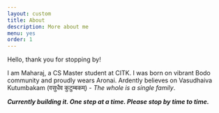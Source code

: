 ```yaml
---
layout: custom
title: About
description: More about me
menu: yes
order: 1
---
```


Hello, thank you for stopping by! 


I am Maharaj, a CS Master student at CITK. I was born on vibrant Bodo community and proudly wears Aronai. Ardently believes on Vasudhaiva Kutumbakam (वसुधैव कुटुम्बकम्) - _The whole is a single family_.

**_Currently building it. One step at a time. Please stop by time to time._**